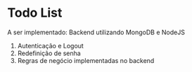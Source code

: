 # Todo List
A ser implementado: Backend utilizando MongoDB e NodeJS
1. Autenticação e Logout
2. Redefinição de senha
3. Regras de negócio implementadas no backend
